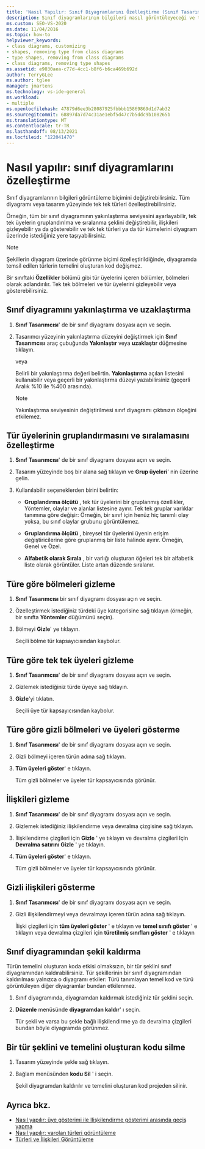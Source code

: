 ```yaml
---
title: 'Nasıl Yapılır: Sınıf Diyagramlarını Özelleştirme (Sınıf Tasarımcısı)'
description: Sınıf diyagramlarının bilgileri nasıl görüntüleyeceği ve tasarım yüzeyindeki tüm diyagram ya da tek türlerin nasıl özelleştirileceği hakkında bilgi edinin.
ms.custom: SEO-VS-2020
ms.date: 11/04/2016
ms.topic: how-to
helpviewer_keywords:
- class diagrams, customizing
- shapes, removing type from class diagrams
- type shapes, removing from class diagrams
- class diagrams, removing type shapes
ms.assetid: e9030aea-c77d-4cc1-b8f6-b6ca469b692d
author: TerryGLee
ms.author: tglee
manager: jmartens
ms.technology: vs-ide-general
ms.workload:
- multiple
ms.openlocfilehash: 47879d6ee3b28087925fbbbb15869869d1d7ab32
ms.sourcegitcommit: 68897da7d74c31ae1ebf5d47c7b5ddc9b108265b
ms.translationtype: MT
ms.contentlocale: tr-TR
ms.lasthandoff: 08/13/2021
ms.locfileid: "122041470"
---
```

# <a name="how-to-customize-class-diagrams"></a>Nasıl yapılır: sınıf diyagramlarını özelleştirme

Sınıf diyagramlarının bilgileri görüntüleme biçimini değiştirebilirsiniz. Tüm diyagramı veya tasarım yüzeyinde tek tek türleri özelleştirebilirsiniz.

Örneğin, tüm bir sınıf diyagramının yakınlaştırma seviyesini ayarlayabilir, tek tek üyelerin gruplandırılma ve sıralanma şeklini değiştirebilir, ilişkileri gizleyebilir ya da gösterebilir ve tek tek türleri ya da tür kümelerini diyagram üzerinde istediğiniz yere taşıyabilirsiniz.

> [!NOTE]
> Şekillerin diyagram üzerinde görünme biçimi özelleştirildiğinde, diyagramda temsil edilen türlerin temelini oluşturan kod değişmez.

Bir sınıftaki **Özellikler** bölümü gibi tür üyelerini içeren bölümler, bölmeleri olarak adlandırılır. Tek tek bölmeleri ve tür üyelerini gizleyebilir veya gösterebilirsiniz.

## <a name="zoom-in-and-out-of-the-class-diagram"></a>Sınıf diyagramını yakınlaştırma ve uzaklaştırma

1. **Sınıf Tasarımcısı**' de bir sınıf diyagramı dosyası açın ve seçin.

2. Tasarımcı yüzeyinin yakınlaştırma düzeyini değiştirmek için **Sınıf Tasarımcısı** araç çubuğunda **Yakınlaştır** veya **uzaklaştır** düğmesine tıklayın.

     veya

     Belirli bir yakınlaştırma değeri belirtin. **Yakınlaştırma** açılan listesini kullanabilir veya geçerli bir yakınlaştırma düzeyi yazabilirsiniz (geçerli Aralık %10 ile %400 arasında).

    > [!NOTE]
    > Yakınlaştırma seviyesinin değiştirilmesi sınıf diyagramı çıktınızın ölçeğini etkilemez.

## <a name="customize-grouping-and-sorting-of-type-members"></a>Tür üyelerinin gruplandırmasını ve sıralamasını özelleştirme

1. **Sınıf Tasarımcısı**' de bir sınıf diyagramı dosyası açın ve seçin.

2. Tasarım yüzeyinde boş bir alana sağ tıklayın ve **Grup üyeleri**' nin üzerine gelin.

3. Kullanılabilir seçeneklerden birini belirtin:

    - **Gruplandırma ölçütü** , tek tür üyelerini bir gruplanmış özellikler, Yöntemler, olaylar ve alanlar listesine ayırır. Tek tek gruplar varlıklar tanımına göre değişir: Örneğin, bir sınıf için henüz hiç tanımlı olay yoksa, bu sınıf olaylar grubunu görüntülemez.

    - **Gruplandırma ölçütü** , bireysel tür üyelerini üyenin erişim değiştiricilerine göre gruplanmış bir liste halinde ayırır. Örneğin, Genel ve Özel.

    - **Alfabetik olarak Sırala** , bir varlığı oluşturan öğeleri tek bir alfabetik liste olarak görüntüler. Liste artan düzende sıralanır.

## <a name="hide-compartments-on-a-type"></a>Türe göre bölmeleri gizleme

1. **Sınıf Tasarımcısı** bir sınıf diyagramı dosyası açın ve seçin.

2. Özelleştirmek istediğiniz türdeki üye kategorisine sağ tıklayın (örneğin, bir sınıfta **Yöntemler** düğümünü seçin).

3. Bölmeyi **Gizle**' ye tıklayın.

     Seçili bölme tür kapsayıcısından kaybolur.

## <a name="hide-individual-members-on-a-type"></a>Türe göre tek tek üyeleri gizleme

1. **Sınıf Tasarımcısı**' de bir sınıf diyagramı dosyası açın ve seçin.

2. Gizlemek istediğiniz türde üyeye sağ tıklayın.

3. **Gizle**'yi tıklatın.

     Seçili üye tür kapsayıcısından kaybolur.

## <a name="show-hidden-compartments-and-members-on-a-type"></a>Türe göre gizli bölmeleri ve üyeleri gösterme

1. **Sınıf Tasarımcısı**' de bir sınıf diyagramı dosyası açın ve seçin.

2. Gizli bölmeyi içeren türün adına sağ tıklayın.

3. **Tüm üyeleri göster**' e tıklayın.

     Tüm gizli bölmeler ve üyeler tür kapsayıcısında görünür.

## <a name="hide-relationships"></a>İlişkileri gizleme

1. **Sınıf Tasarımcısı**' de bir sınıf diyagramı dosyası açın ve seçin.

2. Gizlemek istediğiniz ilişkilendirme veya devralma çizgisine sağ tıklayın.

3. İlişkilendirme çizgileri için **Gizle** ' ye tıklayın ve devralma çizgileri Için **Devralma satırını Gizle** ' ye tıklayın.

4. **Tüm üyeleri göster**' e tıklayın.

     Tüm gizli bölmeler ve üyeler tür kapsayıcısında görünür.

## <a name="show-hidden-relationships"></a>Gizli ilişkileri gösterme

1. **Sınıf Tasarımcısı**' de bir sınıf diyagramı dosyası açın ve seçin.

2. Gizli ilişkilendirmeyi veya devralmayı içeren türün adına sağ tıklayın.

   İlişki çizgileri için **tüm üyeleri göster** ' e tıklayın ve **temel sınıfı göster** ' e tıklayın veya devralma çizgileri için **türetilmiş sınıfları göster** ' e tıklayın

## <a name="remove-a-shape-from-a-class-diagram"></a>Sınıf diyagramından şekil kaldırma
Türün temelini oluşturan koda etkisi olmaksızın, bir tür şeklini sınıf diyagramından kaldırabilirsiniz. Tür şekillerinin bir sınıf diyagramından kaldırılması yalnızca o diyagramı etkiler: Türü tanımlayan temel kod ve türü görüntüleyen diğer diyagramlar bundan etkilenmez.

1. Sınıf diyagramında, diyagramdan kaldırmak istediğiniz tür şeklini seçin.

2. **Düzenle** menüsünde **diyagramdan kaldır**' ı seçin.

     Tür şekli ve varsa bu şekle bağlı ilişkilendirme ya da devralma çizgileri bundan böyle diyagramda görünmez.

## <a name="delete-a-type-shape-and-its-underlying-code"></a>Bir tür şeklini ve temelini oluşturan kodu silme

1. Tasarım yüzeyinde şekle sağ tıklayın.

2. Bağlam menüsünden **kodu Sil** ' i seçin.

     Şekil diyagramdan kaldırılır ve temelini oluşturan kod projeden silinir.

## <a name="see-also"></a>Ayrıca bkz.

- [Nasıl yapılır: üye gösterimi ile Ilişkilendirme gösterimi arasında geçiş yapma](how-to-change-between-member-notation-and-association-notation.md)
- [Nasıl yapılır: varolan türleri görüntüleme](how-to-view-existing-types.md)
- [Türleri ve İlişkileri Görüntüleme](designing-and-viewing-classes-and-types.md)
